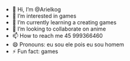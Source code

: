 - 👋 Hi, I’m @Arielkog
- 👀 I’m interested in games
- 🌱 I’m currently learning a creating games
- 💞️ I’m looking to collaborate on anime
- 📫 How to reach me 45 999366460
- 😄 Pronouns: eu sou ele pois eu sou homem
- ⚡ Fun fact: games

<!---
Arielkog/Arielkog is a ✨ special ✨ repository because its `README.md` (this file) appears on your GitHub profile.
You can click the Preview link to take a look at your changes.
--->
